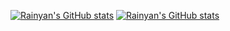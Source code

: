 [![Rainyan's GitHub stats](https://github-readme-stats.vercel.app/api?username=Rainyan&show_icons=true&count_private=true&theme=tokyonight&bg_color=00000000)](https://github.com/Rainyan)
[![Rainyan's GitHub stats](https://github-readme-stats.vercel.app/api/top-langs/?username=Rainyan&hide_progress=true&theme=tokyonight&bg_color=00000000)](https://github.com/Rainyan)
